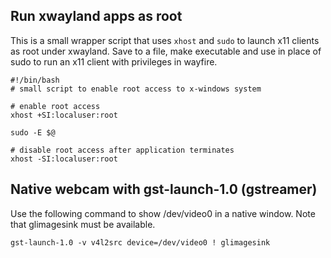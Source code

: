 ## Run xwayland apps as root

This is a small wrapper script that uses `xhost` and `sudo` to launch x11 clients as root under xwayland. Save to a file, make executable and use in place of sudo to run an x11 client with privileges in wayfire.

```
#!/bin/bash
# small script to enable root access to x-windows system

# enable root access
xhost +SI:localuser:root

sudo -E $@

# disable root access after application terminates
xhost -SI:localuser:root
```

## Native webcam with gst-launch-1.0 (gstreamer)
Use the following command to show /dev/video0 in a native window. Note that glimagesink must be available.
```
gst-launch-1.0 -v v4l2src device=/dev/video0 ! glimagesink
```